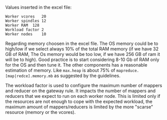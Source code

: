 Values inserted in the excel file:

``` 
Worker vcores	20
Worker spindles	12
Worker RAM	128
Workload factor	2
Worker nodes	10
``` 


Regarding memory choosen in the excel file. 
The OS memory could be to high/low if we select always 10% of the total RAM memory (if we have 32 GB of RAM, The Os memory would be too low, if we have 256 GB of ram it will be to high). Good practice is to start considering 8-10 Gb of RAM only for the OS and then tune it.
The other components has a reasonable estimation of memory. Like `max.heap` is about 75% of `mapreduce.[map|redce].memory.mb` as suggested by the guidelines.


The workload factor is used to configure the maximum number of mappers and reducer on the gateway rule. It impacts the number of mappers and reducers that we expect to run on each worker node. This is limited only if the resources are not enough to cope with the expected workload, the maximum amount of mappers/reducers is limited by the more "scarse" resource (memory or the vcores).
